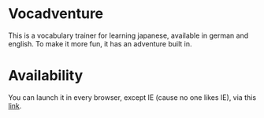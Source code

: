 # Vocadventure
This is a vocabulary trainer for learning japanese, available in german and english. To make it more fun, it has an adventure built in.

# Availability
You can launch it in every browser, except IE (cause no one likes IE), via this [link](https://momohunter.github.io/Vocadventure/index.html).
